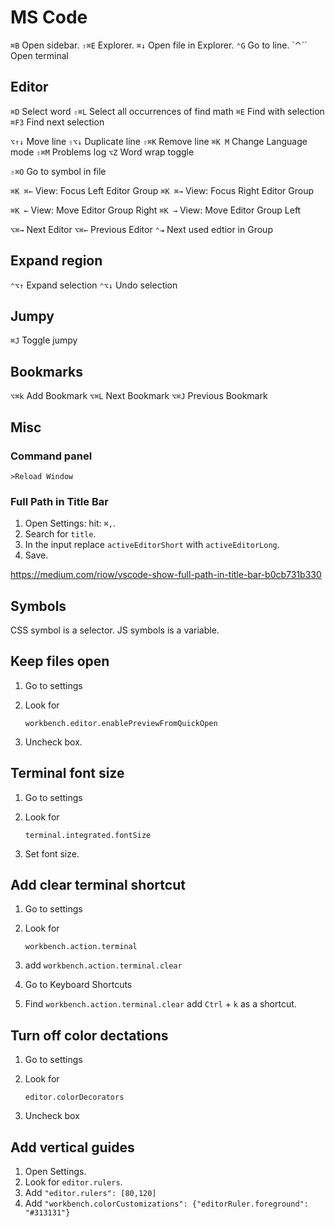 # MS Code

`⌘B` Open sidebar.
`⇧⌘E` Explorer.
`⌘↓` Open file in Explorer.
`⌃G` Go to line.
`⌃`` Open terminal


## Editor

`⌘D` Select word
`⇧⌘L` Select all occurrences of find math
`⌘E` Find with selection
`⌘F3` Find next selection

`⌥↑↓` Move line
`⇧⌥↓` Duplicate line
`⇧⌘K` Remove line
`⌘K M` Change Language mode
`⇧⌘M` Problems log
`⌥Z` Word wrap toggle

`⇧⌘O` Go to symbol in file

`⌘K ⌘←` View: Focus Left Editor Group
`⌘K ⌘→` View: Focus Right Editor Group

`⌘K ←` View: Move Editor Group Right
`⌘K →` View: Move Editor Group Left

`⌥⌘→` Next Editor
`⌥⌘←` Previous Editor
`⌃⇥` Next used edtior in Group


## Expand region

`⌃⌥↑` Expand selection
`⌃⌥↓` Undo selection


## Jumpy

`⌘J` Toggle jumpy


## Bookmarks

`⌥⌘k` Add Bookmark
`⌥⌘L` Next Bookmark
`⌥⌘J` Previous Bookmark


## Misc

### Command panel

	>Reload Window

### Full Path in Title Bar

1. Open Settings: hit: `⌘,`.
2. Search for `title`.
3. In the input replace `activeEditorShort` with `activeEditorLong`.
4. Save.

<https://medium.com/riow/vscode-show-full-path-in-title-bar-b0cb731b330>


## Symbols

CSS symbol is a selector.
JS symbols is a variable.

## Keep files open

1. Go to settings
2. Look for

	`workbench.editor.enablePreviewFromQuickOpen`

3. Uncheck box.

## Terminal font size

1. Go to settings
2. Look for

	`terminal.integrated.fontSize`

3. Set font size.

## Add clear terminal shortcut

1. Go to settings
2. Look for

	`workbench.action.terminal`

3. add `workbench.action.terminal.clear`
4. Go to Keyboard Shortcuts
5. Find `workbench.action.terminal.clear` add `Ctrl` + `k` as a shortcut.

## Turn off color dectations

1. Go to settings
2. Look for

	`editor.colorDecorators`

3. Uncheck box

## Add vertical guides

1. Open Settings.
2. Look for `editor.rulers`.
3. Add `"editor.rulers": [80,120]`
4. Add `"workbench.colorCustomizations": {"editorRuler.foreground": "#313131"}`
